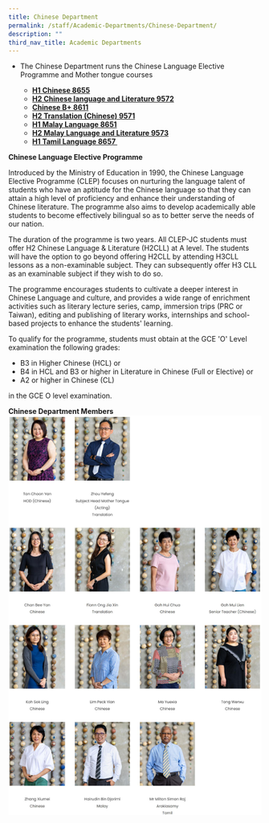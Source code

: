 ```yaml
---
title: Chinese Department
permalink: /staff/Academic-Departments/Chinese-Department/
description: ""
third_nav_title: Academic Departments
---
```

<div data-node="5f4bfd6861dcf">
<div data-node="5f4bfe33d0af6">
<div data-node="5f449d4b2d879">
<ul>
<li>
<p>The Chinese Department runs the Chinese Language Elective Programme and Mother tongue courses</p>
<ul>
<li><strong><a href="https://www.seab.gov.sg/docs/default-source/national-examinations/syllabus/alevel/2021syllabus/8655_y21_sy.pdf">H1 Chinese 8655</a></strong></li>
<li><strong><a href="https://www.seab.gov.sg/docs/default-source/national-examinations/syllabus/alevel/2021syllabus/9572_y21_sy.pdf">H2 Chinese language and Literature 9572</a></strong></li>
<li><strong><a href="https://www.seab.gov.sg/docs/default-source/national-examinations/syllabus/alevel/2021syllabus/8611_y21_sy.pdf">Chinese B+ 8611</a></strong></li>
<li><strong><a href="https://www.seab.gov.sg/docs/default-source/national-examinations/syllabus/alevel/2021syllabus/9571_y21_sy_english_version.pdf">H2 Translation (Chinese) 9571</a></strong></li>
</ul>
<ul>
<li><strong><a href="https://www.seab.gov.sg/docs/default-source/national-examinations/syllabus/alevel/2021syllabus/8656_y21_sy.pdf">H1 Malay Language 8651</a></strong></li>
<li><strong><a href="https://www.seab.gov.sg/docs/default-source/national-examinations/syllabus/alevel/2021syllabus/9573_y21_sy.pdf">H2 Malay Language and Literature 9573</a></strong></li>
</ul>
<ul>
<li><strong><a href="https://www.seab.gov.sg/docs/default-source/national-examinations/syllabus/alevel/2021syllabus/8657_y21_sy.pdf">H1 Tamil Language 8657&nbsp;</a></strong></li>
</ul>
</li>
</ul>
</div>
</div>
</div>

**Chinese Language Elective Programme**

Introduced by the Ministry of Education in 1990, the Chinese Language Elective Programme (CLEP) focuses on nurturing the language talent of students who have an aptitude for the Chinese language so that they can attain a high level of proficiency and enhance their understanding of Chinese literature. The programme also aims to develop academically able students to become effectively bilingual so as to better serve the needs of our nation.

The duration of the programme is two years. All CLEP-JC students must offer H2 Chinese Language & Literature (H2CLL) at A level. The students will have the option to go beyond offering H2CLL by attending H3CLL lessons as a non-examinable subject. They can subsequently offer H3 CLL as an examinable subject if they wish to do so.

The programme encourages students to cultivate a deeper interest in Chinese Language and culture, and provides a wide range of enrichment activities such as literary lecture series, camp, immersion trips (PRC or Taiwan), editing and publishing of literary works, internships and school- based projects to enhance the students' learning.

To qualify for the programme, students must obtain at the GCE 'O' Level examination the following grades:

* B3 in Higher Chinese (HCL) or
* B4 in HCL and B3 or higher in Literature in Chinese (Full or Elective) or
* A2 or higher in Chinese (CL)

in the GCE O level examination.

**Chinese Department Members**
![Chinese Department Staff](/images/Chinese%20Department.jpg)
